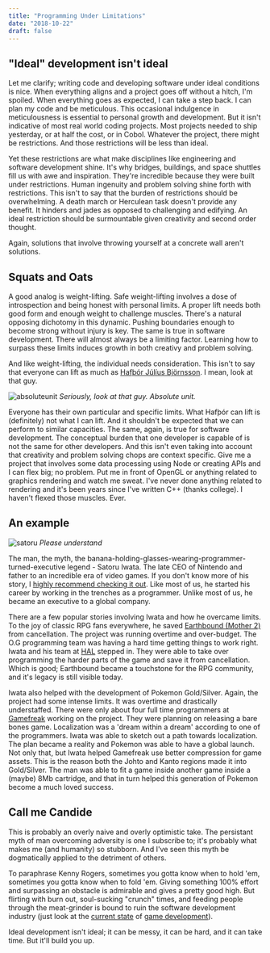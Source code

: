 ```yaml
---
title: "Programming Under Limitations"
date: "2018-10-22"
draft: false
---
```


## "Ideal" development isn't ideal

Let me clarify; writing code and developing software under ideal conditions is nice. When everything aligns and a project goes off without a hitch, I'm spoiled. When everything goes as expected, I can take a step back. I can plan my code and be meticulous. This occasional indulgence in meticulousness is essential to personal growth and development. But it isn't indicative of most real world coding projects. Most projects needed to ship yesterday, or at half the cost, or in Cobol. Whatever the project, there might be restrictions. And those restrictions will be less than ideal.

Yet these restrictions are what make disciplines like engineering and software development shine. It's why bridges, buildings, and space shuttles fill us with awe and inspiration. They're incredible  because they were built under restrictions. Human ingenuity and problem solving shine forth with restrictions. This isn't to say that the burden of restrictions should be overwhelming. A death march or Herculean task doesn't provide any benefit. It hinders and jades as opposed to challenging and edifying. An ideal restriction should be surmountable given creativity and second order thought. 

Again, solutions that involve throwing yourself at a concrete wall aren't solutions.

## Squats and Oats

A good analog is weight-lifting. Safe weight-lifting involves a dose of introspection and being honest with personal limits. A proper lift needs both good form and enough weight to challenge muscles. There's a natural opposing dichotomy in this dynamic. Pushing boundaries enough to become strong without injury is key. The same is true in software development. There will almost always be a limiting factor. Learning how to surpass these limits induces growth in both creativy and problem solving. 

And like weight-lifting, the individual needs consideration. This isn't to say that everyone can lift as much as [Hafþór Júlíus Björnsson][bjornsson]. I mean, look at that guy. 

![absoluteunit][themountain] *Seriously, look at that guy. Absolute unit.*

Everyone has their own particular and specific limits. What Hafþór can lift is (definitely) not what I can lift. And it shouldn't be expected that we can perform to similar capacities. The same, again, is true for software development. The conceptual burden that one developer is capable of is not the same for other developers. And this isn't even taking into account that creativity and problem solving chops are context specific. Give me a project that involves some data processing using Node or creating APIs and I can flex big; no problem. Put me in front of OpenGL or anything related to graphics rendering and watch me sweat. I've never done anything related to rendering and it's been years since I've written C++ (thanks college). I haven't flexed those muscles. Ever. 

## An example

![satoru][iwata] *Please understand*

The man, the myth, the banana-holding-glasses-wearing-programmer-turned-executive legend - Satoru Iwata. The late CEO of Nintendo and father to an incredible era of video games. If you don't know more of his story, I [highly recommend checking it out][iwatawiki]. Like most of us, he started his career by working in the trenches as a programmer. Unlike most of us, he became an executive to a global company. 

There are a few popular stories involving Iwata and how he overcame limits. To the joy of classic RPG fans everywhere, he saved [Earthbound (Mother 2)][earthbound] from cancellation. The project was running overtime and over-budget. The O.G programming team was having a hard time getting things to work right. Iwata and his team at [HAL][hal] stepped in. They were able to take over programming the harder parts of the game and save it from cancellation. Which is good; Earthbound became a touchstone for the RPG community, and it's legacy is still visible today.

Iwata also helped with the development of Pokemon Gold/Silver. Again, the project had some intense limits. It was overtime and drastically understaffed. There were only about four full time programmers at [Gamefreak][gamefreak] working on the project. They were planning on releasing a bare bones game. Localization was a 'dream within a dream' according to one of the programmers. Iwata was able to sketch out a path towards localization. The plan became a reality and Pokemon was able to have a global launch. Not only that, but Iwata helped Gamefreak use better compression for game assets. This is the reason both the Johto and Kanto regions made it into Gold/Silver. The man was able to fit a game inside another game inside a (maybe) 8Mb cartridge, and that in turn helped this generation of Pokemon become a much loved success.

## Call me Candide

This is probably an overly naive and overly optimistic take. The persistant myth of man overcoming adversity is one I subscribe to; it's probably what makes me (and humanity) so stubborn. And I've seen this myth be dogmatically applied to the detriment of others. 

To paraphrase Kenny Rogers, sometimes you gotta know when to hold 'em, sometimes you gotta know when to fold 'em. Giving something 100% effort and surpassing an obstacle is admirable and gives a pretty good high. But flirting with burn out, soul-sucking "crunch" times, and feeding people through the meat-grinder is bound to ruin the software development industry (just look at the [current state][telltale] of [game development][rockstar]).

Ideal development isn't ideal; it can be messy, it can be hard, and it can take time. But it'll build you up. 

[bjornsson]: https://en.wikipedia.org/wiki/Haf%C3%BE%C3%B3r_J%C3%BAl%C3%ADus_Bj%C3%B6rnsson
[themountain]: /images/themountain.jpeg
[iwata]: /images/iwata.jpg
[iwatawiki]: https://en.wikipedia.org/wiki/Satoru_Iwata
[earthbound]: https://en.wikipedia.org/wiki/EarthBound
[hal]: https://en.wikipedia.org/wiki/HAL_Laboratory
[gamefreak]: https://en.wikipedia.org/wiki/Game_Freak
[pokemon]: https://en.wikipedia.org/wiki/Pok%C3%A9mon_Gold_and_Silver
[telltale]: https://www.theverge.com/2018/10/4/17934166/telltale-games-studio-closed-layoffs-end-the-walking-dead
[rockstar]: https://www.forbes.com/sites/kevinmurnane/2018/10/20/an-employee-speaks-out-about-working-conditions-at-rockstar-games/#631f23192371
